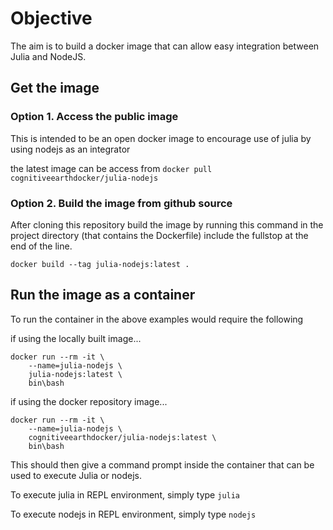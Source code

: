 # Objective
The aim is to build a docker image that can allow easy integration between Julia and NodeJS.


## Get the image

### Option 1. Access the public image
This is intended to be an open docker image to encourage use of julia by using nodejs as an integrator

the latest image can be access from ```docker pull cognitiveearthdocker/julia-nodejs```


### Option 2. Build the image from github source
After cloning this repository build the image by running this command in the project directory (that contains the Dockerfile) include the fullstop at the end of the line.

```docker build --tag julia-nodejs:latest .```


## Run the image as a container
To run the container in the above examples would require the following 

if using the locally built image...

```
docker run --rm -it \
    --name=julia-nodejs \
    julia-nodejs:latest \
    bin\bash
```

if using the docker repository image...
```
docker run --rm -it \
    --name=julia-nodejs \
    cognitiveearthdocker/julia-nodejs:latest \
    bin\bash
```

This should then give a command prompt inside the container that can be used to execute Julia or nodejs.

To execute julia in REPL environment, simply type ```julia```

To execute nodejs in REPL environment, simply type ```nodejs```

